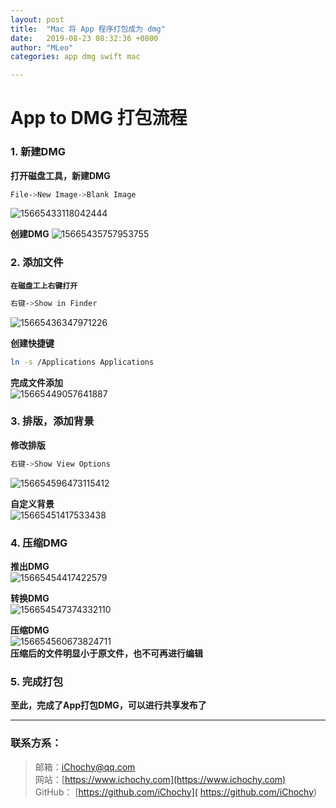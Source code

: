 ```yaml
---
layout: post
title:  "Mac 将 App 程序打包成为 dmg"
date:   2019-08-23 08:32:36 +0800
author: "MLeo"
categories: app dmg swift mac

---
```


# App to DMG 打包流程  

### 1. 新建DMG  
**打开磁盘工具，新建DMG**  
```bash
File->New Image->Blank Image
```
![15665433118042444](http://images.ichochy.com/15665433118042444.png)  

**创建DMG**
![15665435757953755](http://images.ichochy.com/15665435757953755.png)  

### 2. 添加文件  
**`在磁盘工上右键打开`**  
```bash
右键->Show in Finder
```
![15665436347971226](http://images.ichochy.com/15665436347971226.png)  

**创建快捷键**  
```bash
ln -s /Applications Applications
```
**完成文件添加**   
![15665449057641887](http://images.ichochy.com/15665449057641887.png)  

### 3. 排版，添加背景  
**修改排版**  
```bash
右键->Show View Options
```
![156654596473115412](http://images.ichochy.com/156654596473115412.png)

**自定义背景**  
![15665451417533438](http://images.ichochy.com/15665451417533438.png)  

### 4. 压缩DMG  

**推出DMG**  
![15665454417422579](http://images.ichochy.com/15665454417422579.png)

**转换DMG**  
![156654547374332110](http://images.ichochy.com/156654547374332110.png)

**压缩DMG**  
![156654560673824711](http://images.ichochy.com/156654560673824711.png)  
**压缩后的文件明显小于原文件，也不可再进行编辑**


### 5. 完成打包  
**至此，完成了App打包DMG，可以进行共享发布了**



---
### 联系方系：  
> 邮箱：[iChochy@qq.com](mailto:iChochy@qq.com)   
> 网站：[https://www.ichochy.com](https://www.ichochy.com)  
> GitHub： [https://github.com/iChochy]( https://github.com/iChochy)   
